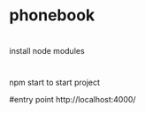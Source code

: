 # phonebook
#
install node modules

#
npm start to start project

#entry point
 http://localhost:4000/
